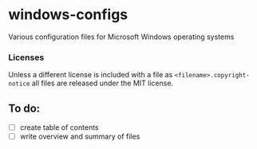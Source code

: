 # windows-configs
Various configuration files for Microsoft Windows operating systems

### Licenses
Unless a different license is included with a file as `<filename>.copyright-notice` all files are released under the MIT license.

## To do:
- [ ] create table of contents
- [ ] write overview and summary of files
